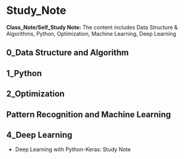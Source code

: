 # Study_Note
**Class_Note/Self_Study Note:** The content includes Data Structure &amp; Algorithms, Python, Optimization, Machine Learning, Deep Learning

## 0_Data Structure and Algorithm

## 1_Python

## 2_Optimization

## Pattern Recognition and Machine Learning

## 4_Deep Learning

+ Deep Learning with Python-Keras: Study Note
